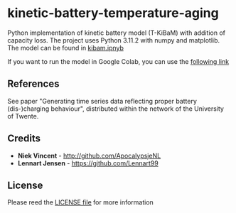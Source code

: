 kinetic-battery-temperature-aging
===============

Python implementation of kinetic battery model (T-KiBaM) with addition of capacity loss.
The project uses Python 3.11.2 with numpy and matplotlib. The model can be found in [kibam.ipnyb](./kibam.ipynb)

If you want to run the model in Google Colab, you can use the [following link](https://githubtocolab.com/ApocalypsjeNL/kinetic-battery-temperature-aging/blob/main/kibam.ipynb)

References
----------

See paper "Generating time series data reflecting proper battery (dis-)charging behaviour", distributed within the network of the University of Twente.

Credits
-------

+ **Niek Vincent** - http://github.com/ApocalypsjeNL
+ **Lennart Jensen** - https://github.com/Lennart99

License
-------

Please reed the [LICENSE file](./LICENSE) for more information

